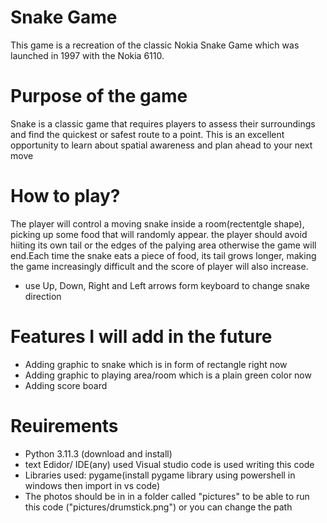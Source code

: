 # Snake Game
This game is a recreation of the classic Nokia Snake Game which was launched in 1997 with the Nokia 6110.


# Purpose of the game
Snake is a classic game that requires players to assess their surroundings and find the quickest or safest route to a point. This is an excellent opportunity to learn about spatial awareness and plan ahead to your next move


# How to play?
The player will control a moving snake inside a room(rectentgle shape), picking up some food that will randomly appear. the player should avoid hiiting its own tail or the edges of the palying area otherwise the game will end.Each time the snake eats a piece of food, its tail grows longer, making the game increasingly difficult and the score of player will also increase.
 - use Up, Down, Right and Left arrows form keyboard to change snake direction


# Features I will add in the future
 
  - Adding graphic to snake which is in form of rectangle right now
  - Adding graphic to playing area/room which is a plain green color now
  - Adding score board


# Reuirements

- Python 3.11.3 (download and install)
- text Edidor/ IDE(any)
     used Visual studio code is used writing this code
- Libraries used:
    pygame(install pygame library using powershell in windows then import in vs code)
 - The photos should be in in a folder called "pictures" to be able to run this code ("pictures/drumstick.png")
 or you can change the path

    
